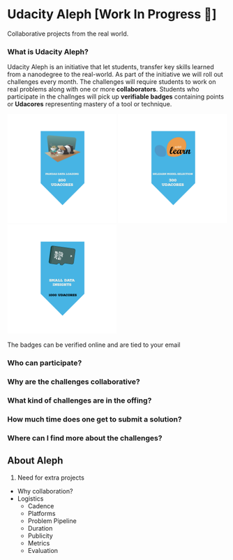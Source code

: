 # Udacity Aleph [Work In Progress 🚧]
Collaborative projects from the real world.

### What is Udacity Aleph?
Udacity Aleph is an initiative that let students, transfer key skills learned from a nanodegree to the real-world. As part of the initiative we will roll out challenges every month. The challenges will require students to work on real problems along with one or more **collaborators**. Students who participate in the challnges will pick up **verifiable badges** containing points or **Udacores** representing mastery of a tool or technique.


<img src=res/pandas_data_loading_200.png width=250/> <img src=res/sklearn-model-selection-300.png width=250/> <img src=res/small_data_insights_1000.png width=250/>

The badges can be verified online and are tied to your email 
 
### Who can participate?

### Why are the challenges collaborative?

### What kind of challenges are in the offing?

### How much time does one get to submit a solution?

### Where can I find more about the challenges?


## About Aleph

1. Need for extra projects
- Why collaboration?
- Logistics
  - Cadence
  - Platforms
  - Problem Pipeline
  - Duration
  - Publicity 
  - Metrics
  - Evaluation

